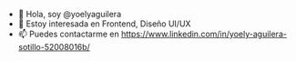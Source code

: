 - 👋 Hola, soy @yoelyaguilera
- 👀 Estoy interesada en Frontend, Diseño UI/UX
- 📫 Puedes contactarme en https://www.linkedin.com/in/yoely-aguilera-sotillo-52008016b/
